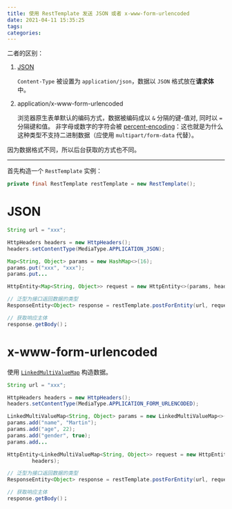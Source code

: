 ```yaml
---
title: 使用 RestTemplate 发送 JSON 或者 x-www-form-urlencoded
date: 2021-04-11 15:35:25
tags:
categories:
---
```


二者的区别：

1.  [JSON](https://baike.baidu.com/item/JSON)

    `Content-Type` 被设置为 `application/json`，数据以 `JSON` 格式放在**请求体**中。

<!--more-->

2.  application/x-www-form-urlencoded

    浏览器原生表单默认的编码方式，数据被编码成以 `&` 分隔的键-值对, 同时以 `=` 分隔键和值。 非字母或数字的字符会被 [percent-encoding](https://developer.mozilla.org/zh-CN/docs/Glossary/percent-encoding)：这也就是为什么这种类型不支持二进制数据（应使用 `multipart/form-data` 代替）。

因为数据格式不同，所以后台获取的方式也不同。

---

首先构造一个 `RestTemplate` 实例：

```java
private final RestTemplate restTemplate = new RestTemplate();
```

# JSON

```java
String url = "xxx";

HttpHeaders headers = new HttpHeaders();
headers.setContentType(MediaType.APPLICATION_JSON);

Map<String, Object> params = new HashMap<>(16);
params.put("xxx", "xxx");
params.put...

HttpEntity<Map<String, Object>> request = new HttpEntity<>(params, headers);

// 泛型为接口返回数据的类型
ResponseEntity<Object> response = restTemplate.postForEntity(url, request, Object.class);

// 获取响应主体
response.getBody()；
```

# x-www-form-urlencoded

使用 [`LinkedMultiValueMap`](https://www.javadoc.io/doc/org.springframework/spring-core/latest/org/springframework/util/LinkedMultiValueMap.html) 构造数据。

```java
String url = "xxx";

HttpHeaders headers = new HttpHeaders();
headers.setContentType(MediaType.APPLICATION_FORM_URLENCODED);

LinkedMultiValueMap<String, Object> params = new LinkedMultiValueMap<>();
params.add("name", "Martin");
params.add("age", 22);
params.add("gender", true);
params.add...

HttpEntity<LinkedMultiValueMap<String, Object>> request = new HttpEntity<>(params,
        headers);

// 泛型为接口返回数据的类型
ResponseEntity<Object> response = restTemplate.postForEntity(url, request, Object.class);

// 获取响应主体
response.getBody()；
```
